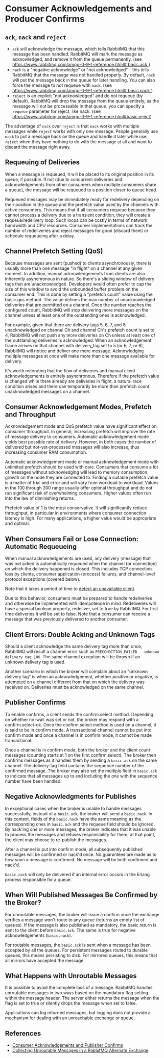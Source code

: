 # Consumer Acknowledgements and Producer Confirms

## `ack`, `nack` and `reject`

- `ack` will acknowledge the message, which tells RabbitMQ that this message has been handled. RabbitMQ will mark the message as acknowledged, and remove it from the queue permanently. (see <https://www.rabbitmq.com/amqp-0-9-1-reference.html#`basic.ack`>)
- `nack` is a "negative acknowledge" or "not acknowledged" - this tells RabbitMQ that the message was not handled properly. By default, `nack` will put the message back in the queue for later handling. You can also force the message to not requeue with `nack`. (see <https://www.rabbitmq.com/amqp-0-9-1-reference.html#`basic.nack`>)
- `reject` is an explicit "not acknowledged" and do not requeue (by default). RabbitMQ will drop the message from the queue entirely, as the message will not be processable in that queue. you can specify a `requeue` parameter for reject, like nack. (see <https://www.rabbitmq.com/amqp-0-9-1-reference.html#basic.reject>)

The advantage of `nack` over `reject` is that `nack` works with multiple messages while `reject` works with only one message. People generally use `nack` to put a message back on the queue and handle it later while use `reject` when they have nothing to do with the message at all and want to discard the message right away.

## Requeuing of Deliveries

When a message is requeued, it will be placed to its original position in its queue, if possible. If not (due to concurrent deliveries and acknowledgements from other consumers when multiple consumers share a queue), the message will be requeued to a position closer to queue head.

Requeued messages may be immediately ready for redelivery depending on their position in the queue and the prefetch value used by the channels with active consumers. This means that if all consumers requeue because they cannot process a delivery due to a transient condition, they will create a requeue/redelivery loop. Such loops can be costly in terms of network bandwidth and CPU resources. Consumer implementations can track the number of redeliveries and reject messages for good (discard them) or schedule requeueing after a delay.

## Channel Prefetch Setting (QoS)

Because messages are sent (pushed) to clients asynchronously, there is usually more than one message "in flight" on a channel at any given moment. In addition, manual acknowledgements from clients are also inherently asynchronous in nature. So there's a sliding window of delivery tags that are unacknowledged. Developers would often prefer to cap the size of this window to avoid the unbounded buffer problem on the consumer end. This is done by setting a "prefetch count" value using the basic.qos method. The value defines the max number of unacknowledged deliveries that are permitted on a channel. Once the number reaches the configured count, RabbitMQ will stop delivering more messages on the channel unless at least one of the outstanding ones is acknowledged.

For example, given that there are delivery tags 5, 6, 7, and 8 unacknowledged on channel Ch and channel Ch's prefetch count is set to 4, RabbitMQ will not push any more deliveries on Ch unless at least one of the outstanding deliveries is acknowledged. When an acknowledgement frame arrives on that channel with delivery_tag set to 5 (or 6, 7, or 8), RabbitMQ will notice and deliver one more message. Acknowledging multiple messages at once will make more than one message available for delivery.

It's worth reiterating that the flow of deliveries and manual client acknowledgements is entirely asynchronous. Therefore if the prefetch value is changed while there already are deliveries in flight, a natural race condition arises and there can temporarily be more than prefetch count unacknowledged messages on a channel.

## Consumer Acknowledgement Modes, Prefetch and Throughput

Acknowledgement mode and QoS prefetch value have significant effect on consumer throughput. In general, increasing prefetch will improve the rate of message delivery to consumers. Automatic acknowledgement mode yields best possible rate of delivery. However, in both cases the number of delivered but not-yet-processed messages will also increase, thus increasing consumer RAM consumption.

Automatic acknowledgement mode or manual acknowledgement mode with unlimited prefetch should be used with care. Consumers that consume a lot of messages without acknowledging will lead to memory consumption growth on the node they are connected to. Finding a suitable prefetch value is a matter of trial and error and will vary from workload to workload. Values in the 100 through 300 range usually offer optimal throughput and do not run significant risk of overwhelming consumers. Higher values often run into the law of diminishing returns.

Prefetch value of 1 is the most conservative. It will significantly reduce throughput, in particular in environments where consumer connection latency is high. For many applications, a higher value would be appropriate and optimal.

## When Consumers Fail or Lose Connection: Automatic Requeueing

When manual acknowledgements are used, any delivery (message) that was not acked is automatically requeued when the channel (or connection) on which the delivery happened is closed. This includes TCP connection loss by clients, consumer application (process) failures, and channel-level protocol exceptions (covered below).

Note that it takes a period of time to [detect an unavailable client](https://www.rabbitmq.com/heartbeats.html).

Due to this behavior, consumers must be prepared to handle redeliveries and otherwise be implemented with idempotence in mind. Redeliveries will have a special boolean property, redeliver, set to true by RabbitMQ. For first time deliveries it will be set to false. Note that a consumer can receive a message that was previously delivered to another consumer.

## Client Errors: Double Acking and Unknown Tags

Should a client acknowledge the same delivery tag more than once, RabbitMQ will result a channel error such as `PRECONDITION_FAILED - unknown delivery tag 100`. The same channel exception will be thrown if an unknown delivery tag is used.

Another scenario in which the broker will complain about an "unknown delivery tag" is when an acknowledgement, whether positive or negative, is attempted on a channel different from that on which the delivery was received on. Deliveries must be acknowledged on the same channel.

## Publisher Confirms

To enable confirms, a client sends the confirm.select method. Depending on whether no-wait was set or not, the broker may respond with a confirm.select-ok. Once the confirm.select method is used on a channel, it is said to be in confirm mode. A transactional channel cannot be put into confirm mode and once a channel is in confirm mode, it cannot be made transactional.

Once a channel is in confirm mode, both the broker and the client count messages (counting starts at 1 on the first confirm.select). The broker then confirms messages as it handles them by sending a `basic.ack` on the same channel. The delivery-tag field contains the sequence number of the confirmed message. The broker may also set the multiple field in `basic.ack` to indicate that all messages up to and including the one with the sequence number have been handled.

## Negative Acknowledgments for Publishes

In exceptional cases when the broker is unable to handle messages successfully, instead of a `basic.ack`, the broker will send a `basic.nack`. In this context, fields of the `basic.nack` have the same meaning as the corresponding ones in `basic.ack` and the requeue field should be ignored. By nack'ing one or more messages, the broker indicates that it was unable to process the messages and refuses responsibility for them; at that point, the client may choose to re-publish the messages.

After a channel is put into confirm mode, all subsequently published messages will be confirmed or nack'd once. No guarantees are made as to how soon a message is confirmed. No message will be both confirmed and nack'd.

`basic.nack` will only be delivered if an internal error occurs in the Erlang process responsible for a queue.

## When Will Published Messages Be Confirmed by the Broker?

For unroutable messages, the broker will issue a confirm once the exchange verifies a message won't route to any queue (returns an empty list of queues). If the message is also published as mandatory, the basic.return is sent to the client before `basic.ack`. The same is true for negative acknowledgements (`basic.nack`).

For routable messages, the `basic.ack` is sent when a message has been accepted by all the queues. For persistent messages routed to durable queues, this means persisting to disk. For mirrored queues, this means that all mirrors have accepted the message.

## What Happens with Unroutable Messages

It is possible to avoid the complete loss of a message. RabbitMQ handles unroutable messages in two ways based on the mandatory flag setting within the message header. The server either returns the message when the flag is set to true or silently drops the message when set to false.

Applications can log returned messages, but logging does not provide a mechanism for dealing with an unreachable exchange or queue.

## References

- [Consumer Acknowledgements and Publisher Confirms
](https://www.rabbitmq.com/confirms.html)
- [Collecting Unroutable Messages in a RabbitMQ Alternate Exchange ](https://www.cloudamqp.com/blog/2020-09-25-collecting-unroutable-messages-in-a-rabbitmq-alternate-exchange.html)
